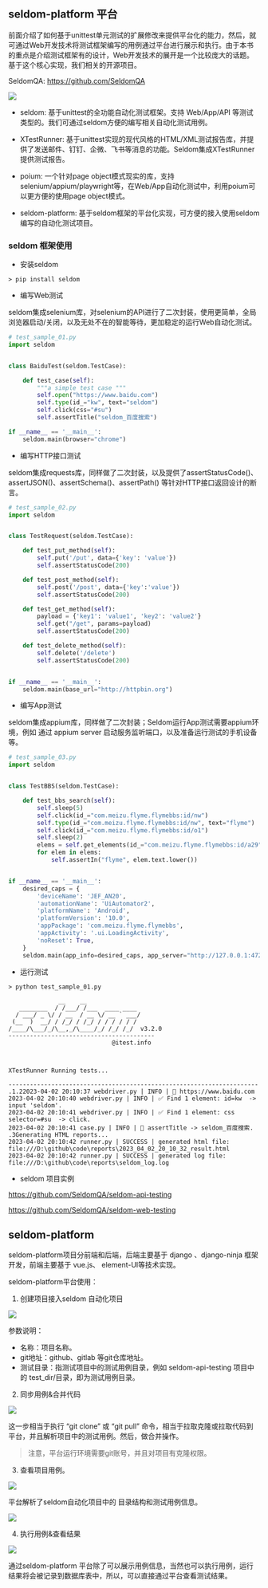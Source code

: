 ## seldom-platform 平台

前面介绍了如何基于unittest单元测试的扩展修改来提供平台化的能力，然后，就可通过Web开发技术将测试框架编写的用例通过平台进行展示和执行。由于本书的重点是介绍测试框架有的设计，Web开发技术的展开是一个比较庞大的话题。基于这个核心实现，我们相关的开源项目。

SeldomQA: https://github.com/SeldomQA

![](./img/seldom-platform.png)

* seldom: 基于unittest的全功能自动化测试框架。支持 Web/App/API 等测试类型的。我们可通过seldom方便的编写相关自动化测试用例。

* XTestRunner: 基于unittest实现的现代风格的HTML/XML测试报告库，并提供了发送邮件、钉钉、企微、飞书等消息的功能。Seldom集成XTestRunner提供测试报告。

* poium: 一个针对page object模式现实的库，支持selenium/appium/playwright等，在Web/App自动化测试中，利用poium可以更方便的使用page object模式。

* seldom-platform: 基于seldom框架的平台化实现，可方便的接入使用seldom编写的自动化测试项目。


### seldom 框架使用

* 安装seldom

```shell
> pip install seldom
```

* 编写Web测试

seldom集成selenium库，对selenium的API进行了二次封装，使用更简单，全局浏览器启动/关闭，以及无处不在的智能等待，更加稳定的运行Web自动化测试。

```python
# test_sample_01.py
import seldom


class BaiduTest(seldom.TestCase):

    def test_case(self):
        """a simple test case """
        self.open("https://www.baidu.com")
        self.type(id_="kw", text="seldom")
        self.click(css="#su")
        self.assertTitle("seldom_百度搜索")

if __name__ == '__main__':
    seldom.main(browser="chrome")
```

* 编写HTTP接口测试

seldom集成requests库，同样做了二次封装，以及提供了assertStatusCode()、 assertJSON()、assertSchema()、assertPath() 等针对HTTP接口返回设计的断言。

```python
# test_sample_02.py
import seldom


class TestRequest(seldom.TestCase):

    def test_put_method(self):
        self.put('/put', data={'key': 'value'})
        self.assertStatusCode(200)

    def test_post_method(self):
        self.post('/post', data={'key':'value'})
        self.assertStatusCode(200)

    def test_get_method(self):
        payload = {'key1': 'value1', 'key2': 'value2'}
        self.get("/get", params=payload)
        self.assertStatusCode(200)

    def test_delete_method(self):
        self.delete('/delete')
        self.assertStatusCode(200)


if __name__ == '__main__':
    seldom.main(base_url="http://httpbin.org")
```

* 编写App测试

seldom集成appium库，同样做了二次封装；Seldom运行App测试需要appium环境，例如 通过 appium server 启动服务监听端口，以及准备运行测试的手机设备等。

```python
# test_sample_03.py
import seldom


class TestBBS(seldom.TestCase):

    def test_bbs_search(self):
        self.sleep(5)
        self.click(id_="com.meizu.flyme.flymebbs:id/nw")
        self.type(id_="com.meizu.flyme.flymebbs:id/nw", text="flyme")
        self.click(id_="com.meizu.flyme.flymebbs:id/o1")
        self.sleep(2)
        elems = self.get_elements(id_="com.meizu.flyme.flymebbs:id/a29")
        for elem in elems:
            self.assertIn("flyme", elem.text.lower())


if __name__ == '__main__':
    desired_caps = {
        'deviceName': 'JEF_AN20',
        'automationName': 'UiAutomator2',
        'platformName': 'Android',
        'platformVersion': '10.0',
        'appPackage': 'com.meizu.flyme.flymebbs',
        'appActivity': '.ui.LoadingActivity',
        'noReset': True,
    }
    seldom.main(app_info=desired_caps, app_server="http://127.0.0.1:4723")
```

* 运行测试

```shell
> python test_sample_01.py

              __    __
   ________  / /___/ /___  ____ ____
  / ___/ _ \/ / __  / __ \/ __ ` ___/
 (__  )  __/ / /_/ / /_/ / / / / / /
/____/\___/_/\__,_/\____/_/ /_/ /_/  v3.2.0
-----------------------------------------
                             @itest.info



XTestRunner Running tests...

----------------------------------------------------------------------
.1.22023-04-02 20:10:37 webdriver.py | INFO | 📖 https://www.baidu.com
2023-04-02 20:10:40 webdriver.py | INFO | ✅ Find 1 element: id=kw  -> input 'seldom'.
2023-04-02 20:10:41 webdriver.py | INFO | ✅ Find 1 element: css selector=#su  -> click.
2023-04-02 20:10:41 case.py | INFO | 👀 assertTitle -> seldom_百度搜索.
.3Generating HTML reports...
2023-04-02 20:10:42 runner.py | SUCCESS | generated html file: file:///D:\github\code\reports\2023_04_02_20_10_32_result.html
2023-04-02 20:10:42 runner.py | SUCCESS | generated log file: file:///D:\github\code\reports\seldom_log.log
```

* seldom 项目实例

https://github.com/SeldomQA/seldom-api-testing

https://github.com/SeldomQA/seldom-web-testing


## seldom-platform

seldom-platform项目分前端和后端，后端主要基于 django 、django-ninja 框架开发，前端主要基于 vue.js、 element-UI等技术实现。

seldom-platform平台使用：

1. 创建项目接入seldom 自动化项目

![](./img/seldom-platform-01.png)

参数说明：
* 名称：项目名称。
* git地址：github、gitlab 等git仓库地址。
* 测试目录：指测试项目中的测试用例目录，例如 seldom-api-testing 项目中的 test_dir/目录，即为测试用例目录。

2. 同步用例&合并代码

![](./img/seldom-platform-03.png)

这一步相当于执行 “git clone” 或 “git pull” 命令，相当于拉取克隆或拉取代码到平台，并且解析项目中的测试用例。然后，做合并操作。

> 注意，平台运行环境需要git账号，并且对项目有克隆权限。

3. 查看项目用例。

![](./img/seldom-platform-04.png)

平台解析了seldom自动化项目中的 目录结构和测试用例信息。

![](./img/seldom-platform-05.png)


4. 执行用例&查看结果

![](./img/seldom-platform-06.png)

通过seldom-platform 平台除了可以展示用例信息，当然也可以执行用例，运行结果将会被记录到数据库表中，所以，可以直接通过平台查看测试结果。



